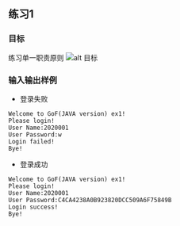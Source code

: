 ## 练习1

### 目标
练习单一职责原则
![alt 目标](ext/goal.jpg)

### 输入输出样例

+ 登录失败
```
Welcome to GoF(JAVA version) ex1!
Please login!
User Name:2020001
User Password:w
Login failed!
Bye!
```

+ 登录成功
```
Welcome to GoF(JAVA version) ex1!
Please login!
User Name:2020001
User Password:C4CA4238A0B923820DCC509A6F75849B
Login success!
Bye!
```
